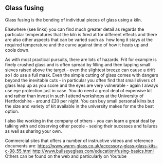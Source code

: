 ## Glass fusing


Glass fusing is the bonding of individual pieces of glass using a kiln. 

Elsewhere (see links) you can find much greater detail as regards the particular temperatures that the kiln is fired at for different effects and there are also other aspects that can be varied such as&nbsp; how long it stays at the required temperature and the curve against time of how it heats up and cools down.

As with most practical pursuits, there are lots of hazards. Frit for example is finely crushed glass and is often spread by filling and then tapping small sieves raised above the target - even the slightest breeze can cause a drift so I do use a full mask. Even the simple cutting of glass comes with dangers beyond the inevitable cuts - in particular you often find that small slivers of glass leap up as you score and the eyes are very vulnerable - again I always use eye protection just in case. You do need a great deal of expensive kit and rather than invest in such I attend workshops at the University of Hertfordshire - around £20 per night. You can buy small personal kilns but the size and variety of kit available in the university makes for me the best option.  

I also like working in the company of others - you can learn a great deal by talking with and observing other people - seeing their sucesses and failures as well as sharing your own.


Commercial sites that offers a number of instructive videos and reference documents are:
https://www.warm-glass.co.uk/accessory-glass-glass-kits-c-98_55.html
http://www.bullseyeglass.com/education/fusing-basics.html
 Others can be found on the web and particularly on Youtube
